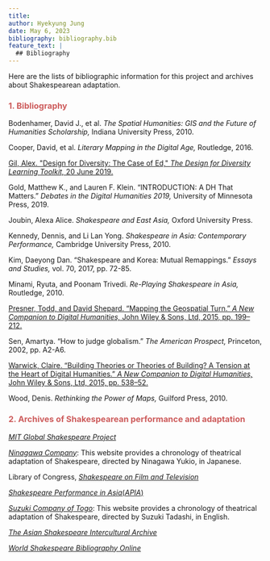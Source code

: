 ```yaml
---
title:
author: Hyekyung Jung
date: May 6, 2023
bibliography: bibliography.bib
feature_text: |
  ## Bibliography
---
```


Here are the lists of bibliographic information for this project and archives about Shakespearean adaptation.

### <span style="color: indianred;">1. Bibliography</span>
Bodenhamer, David J., et al. *The Spatial Humanities: GIS and the Future of Humanities Scholarship,* Indiana University Press, 2010.

Cooper, David, et al. *Literary Mapping in the Digital Age,* Routledge, 2016.

[Gil, Alex. "Design for Diversity: The Case of Ed," *The Design for Diversity Learning Toolkit,* 20 June 2019.](https://des4div.library.northeastern.edu/design-for-diversity-the-case-of-ed-alex-gil/)

Gold, Matthew K., and Lauren F. Klein. “INTRODUCTION: A DH That Matters.” *Debates in the Digital Humanities 2019,* University of Minnesota Press, 2019.

Joubin, Alexa Alice. *Shakespeare and East Asia,* Oxford University Press.

Kennedy, Dennis, and Li Lan Yong. *Shakespeare in Asia: Contemporary Performance,* Cambridge University Press, 2010.

Kim, Daeyong Dan. “Shakespeare and Korea: Mutual Remappings.” *Essays and Studies,* vol. 70, 2017, pp. 72-85.

Minami, Ryuta, and Poonam Trivedi. *Re-Playing Shakespeare in Asia,* Routledge, 2010.

[Presner, Todd, and David Shepard. “Mapping the Geospatial Turn.” *A New Companion to Digital Humanities,* John Wiley & Sons, Ltd, 2015, pp. 199–212.](https://doi.org/10.1002/9781118680605.ch14)

Sen, Amartya. “How to judge globalism.” *The American Prospect,* Princeton, 2002, pp. A2-A6.

[Warwick, Claire. “Building Theories or Theories of Building? A Tension at the Heart of Digital Humanities.” *A New Companion to Digital Humanities,* John Wiley & Sons, Ltd, 2015, pp. 538–52.](https://doi.org/10.1002/9781118680605.ch37)

Wood, Denis. *Rethinking the Power of Maps,* Guilford Press, 2010.
<br>


### <span style="color: indianred;">2. Archives of Shakespearean performance and adaptation</span>

[*MIT Global Shakespeare Project*](http://globalshakespeares.org/)

[*Ninagawa Company*](https://www.ninagawayukio.com/): This website provides a chronology of theatrical adaptation of Shakespeare, directed by Ninagawa Yukio, in Japanese.

Library of Congress, [*Shakespeare on Film and Television*](https://www.loc.gov/rr/mopic/)

[*Shakespeare Performance in Asia*(*APIA*)](http://web.mit.edu/shakespeare/asia/)

[*Suzuki Company of Togo*](https://www.scot-suzukicompany.com/en/): This website provides a chronology of theatrical adaptation of Shakespeare, directed by Suzuki Tadashi, in English.

[*The Asian Shakespeare Intercultural Archive*](http://a-s-i-a-web.org/en/home.php)

[*World Shakespeare Bibliography Online*](https://www.worldshakesbib.org)

